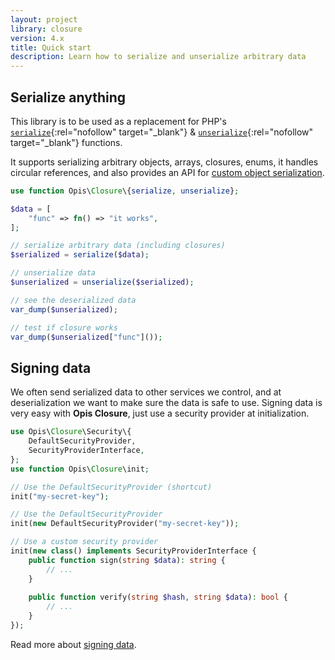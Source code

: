 ```yaml
---
layout: project
library: closure
version: 4.x
title: Quick start
description: Learn how to serialize and unserialize arbitrary data
---
```


## Serialize anything

This library is to be used as a replacement for PHP's 
[`serialize`](https://www.php.net/manual/en/function.serialize.php){:rel="nofollow" target="_blank"} & 
[`unserialize`](https://www.php.net/manual/en/function.unserialize.php){:rel="nofollow" target="_blank"} functions.

It supports serializing arbitrary objects, arrays, closures, enums, it handles circular references, and also provides an 
API for [custom object serialization](./objects.html).

```php
use function Opis\Closure\{serialize, unserialize};

$data = [
    "func" => fn() => "it works",
];

// serialize arbitrary data (including closures)
$serialized = serialize($data);

// unserialize data
$unserialized = unserialize($serialized);

// see the deserialized data
var_dump($unserialized);

// test if closure works
var_dump($unserialized["func"]());
```

## Signing data

We often send serialized data to other services we control,
and at deserialization we want to make sure the data is safe to use.
Signing data is very easy with **Opis Closure**, just use a security provider
at initialization.

```php
use Opis\Closure\Security\{
    DefaultSecurityProvider,
    SecurityProviderInterface,
};
use function Opis\Closure\init;

// Use the DefaultSecurityProvider (shortcut)
init("my-secret-key");

// Use the DefaultSecurityProvider
init(new DefaultSecurityProvider("my-secret-key"));

// Use a custom security provider
init(new class() implements SecurityProviderInterface {
    public function sign(string $data): string {
        // ...
    }
    
    public function verify(string $hash, string $data): bool {
        // ...
    }
});
```

Read more about [signing data](./security.html).
